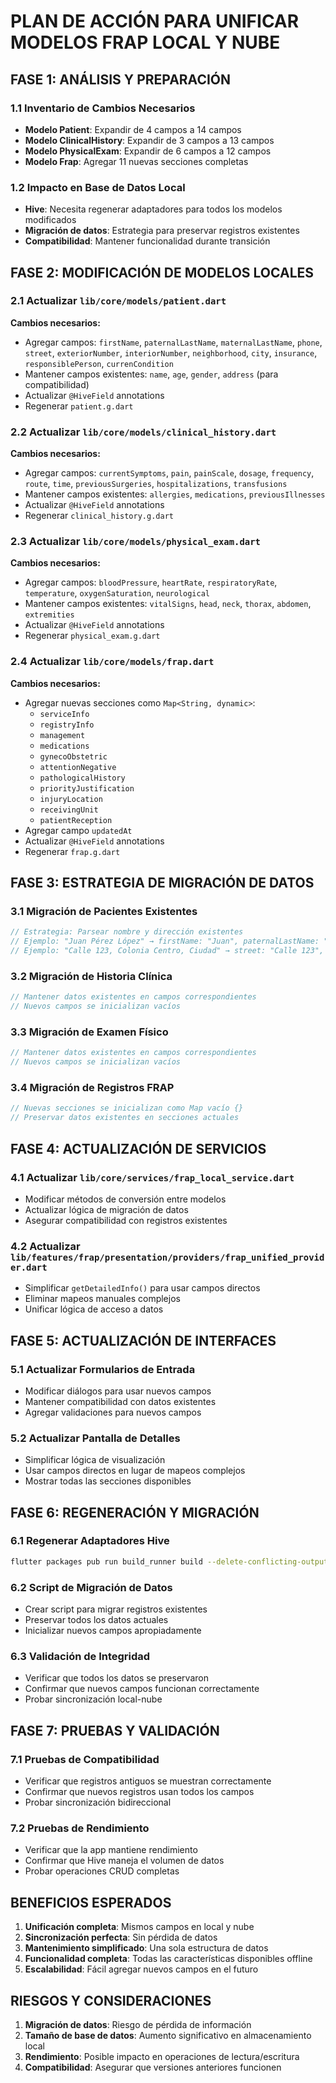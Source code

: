 # PLAN DE ACCIÓN PARA UNIFICAR MODELOS FRAP LOCAL Y NUBE

## **FASE 1: ANÁLISIS Y PREPARACIÓN**

### 1.1 Inventario de Cambios Necesarios
- **Modelo Patient**: Expandir de 4 campos a 14 campos
- **Modelo ClinicalHistory**: Expandir de 3 campos a 13 campos  
- **Modelo PhysicalExam**: Expandir de 6 campos a 12 campos
- **Modelo Frap**: Agregar 11 nuevas secciones completas

### 1.2 Impacto en Base de Datos Local
- **Hive**: Necesita regenerar adaptadores para todos los modelos modificados
- **Migración de datos**: Estrategia para preservar registros existentes
- **Compatibilidad**: Mantener funcionalidad durante transición

## **FASE 2: MODIFICACIÓN DE MODELOS LOCALES**

### 2.1 Actualizar `lib/core/models/patient.dart`
**Cambios necesarios:**
- Agregar campos: `firstName`, `paternalLastName`, `maternalLastName`, `phone`, `street`, `exteriorNumber`, `interiorNumber`, `neighborhood`, `city`, `insurance`, `responsiblePerson`, `currenCondition`
- Mantener campos existentes: `name`, `age`, `gender`, `address` (para compatibilidad)
- Actualizar `@HiveField` annotations
- Regenerar `patient.g.dart`

### 2.2 Actualizar `lib/core/models/clinical_history.dart`
**Cambios necesarios:**
- Agregar campos: `currentSymptoms`, `pain`, `painScale`, `dosage`, `frequency`, `route`, `time`, `previousSurgeries`, `hospitalizations`, `transfusions`
- Mantener campos existentes: `allergies`, `medications`, `previousIllnesses`
- Actualizar `@HiveField` annotations
- Regenerar `clinical_history.g.dart`

### 2.3 Actualizar `lib/core/models/physical_exam.dart`
**Cambios necesarios:**
- Agregar campos: `bloodPressure`, `heartRate`, `respiratoryRate`, `temperature`, `oxygenSaturation`, `neurological`
- Mantener campos existentes: `vitalSigns`, `head`, `neck`, `thorax`, `abdomen`, `extremities`
- Actualizar `@HiveField` annotations
- Regenerar `physical_exam.g.dart`

### 2.4 Actualizar `lib/core/models/frap.dart`
**Cambios necesarios:**
- Agregar nuevas secciones como `Map<String, dynamic>`:
  - `serviceInfo`
  - `registryInfo`
  - `management`
  - `medications`
  - `gynecoObstetric`
  - `attentionNegative`
  - `pathologicalHistory`
  - `priorityJustification`
  - `injuryLocation`
  - `receivingUnit`
  - `patientReception`
- Agregar campo `updatedAt`
- Actualizar `@HiveField` annotations
- Regenerar `frap.g.dart`

## **FASE 3: ESTRATEGIA DE MIGRACIÓN DE DATOS**

### 3.1 Migración de Pacientes Existentes
```dart
// Estrategia: Parsear nombre y dirección existentes
// Ejemplo: "Juan Pérez López" → firstName: "Juan", paternalLastName: "Pérez", maternalLastName: "López"
// Ejemplo: "Calle 123, Colonia Centro, Ciudad" → street: "Calle 123", neighborhood: "Colonia Centro", city: "Ciudad"
```

### 3.2 Migración de Historia Clínica
```dart
// Mantener datos existentes en campos correspondientes
// Nuevos campos se inicializan vacíos
```

### 3.3 Migración de Examen Físico
```dart
// Mantener datos existentes en campos correspondientes
// Nuevos campos se inicializan vacíos
```

### 3.4 Migración de Registros FRAP
```dart
// Nuevas secciones se inicializan como Map vacío {}
// Preservar datos existentes en secciones actuales
```

## **FASE 4: ACTUALIZACIÓN DE SERVICIOS**

### 4.1 Actualizar `lib/core/services/frap_local_service.dart`
- Modificar métodos de conversión entre modelos
- Actualizar lógica de migración de datos
- Asegurar compatibilidad con registros existentes

### 4.2 Actualizar `lib/features/frap/presentation/providers/frap_unified_provider.dart`
- Simplificar `getDetailedInfo()` para usar campos directos
- Eliminar mapeos manuales complejos
- Unificar lógica de acceso a datos

## **FASE 5: ACTUALIZACIÓN DE INTERFACES**

### 5.1 Actualizar Formularios de Entrada
- Modificar diálogos para usar nuevos campos
- Mantener compatibilidad con datos existentes
- Agregar validaciones para nuevos campos

### 5.2 Actualizar Pantalla de Detalles
- Simplificar lógica de visualización
- Usar campos directos en lugar de mapeos complejos
- Mostrar todas las secciones disponibles

## **FASE 6: REGENERACIÓN Y MIGRACIÓN**

### 6.1 Regenerar Adaptadores Hive
```bash
flutter packages pub run build_runner build --delete-conflicting-outputs
```

### 6.2 Script de Migración de Datos
- Crear script para migrar registros existentes
- Preservar todos los datos actuales
- Inicializar nuevos campos apropiadamente

### 6.3 Validación de Integridad
- Verificar que todos los datos se preservaron
- Confirmar que nuevos campos funcionan correctamente
- Probar sincronización local-nube

## **FASE 7: PRUEBAS Y VALIDACIÓN**

### 7.1 Pruebas de Compatibilidad
- Verificar que registros antiguos se muestran correctamente
- Confirmar que nuevos registros usan todos los campos
- Probar sincronización bidireccional

### 7.2 Pruebas de Rendimiento
- Verificar que la app mantiene rendimiento
- Confirmar que Hive maneja el volumen de datos
- Probar operaciones CRUD completas

## **BENEFICIOS ESPERADOS**

1. **Unificación completa**: Mismos campos en local y nube
2. **Sincronización perfecta**: Sin pérdida de datos
3. **Mantenimiento simplificado**: Una sola estructura de datos
4. **Funcionalidad completa**: Todas las características disponibles offline
5. **Escalabilidad**: Fácil agregar nuevos campos en el futuro

## **RIESGOS Y CONSIDERACIONES**

1. **Migración de datos**: Riesgo de pérdida de información
2. **Tamaño de base de datos**: Aumento significativo en almacenamiento local
3. **Rendimiento**: Posible impacto en operaciones de lectura/escritura
4. **Compatibilidad**: Asegurar que versiones anteriores funcionen

